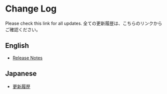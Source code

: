 # Change Log

Please check this link for all updates.
全ての更新履歴は、こちらのリンクからご確認ください。

## English
* [Release Notes]()

## Japanese
* [更新履歴]()
